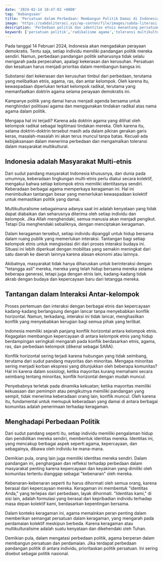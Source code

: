 ```yaml
---
date: '2024-02-14 10:47:02 +0800'
tag: 'Kebangsaan'
title: 'Persatuan dalam Perbedaan: Membangun Politik Damai di Indonesia '
image: 'https://sabdaliterasi.xyz/wp-conten/file/images/sabda-literasi-persatuan-dalam-perbedaan-membangun-politik-damai-di-indonesia.jpg'
description: 'Perbedaan politik dan identitas etnis menantang persatuan Indonesia. Toleransi, dialog, dan penghargaan terhadap keragaman kunci untuk membangun politik damai.'
keyword: ['persatuan politik','radikalisme agama','toleransi multikultural','konflik horizontal','identitas individu','interaksi antar-etnis','politik damai','multikulturalisme indonesia','perbedaan politik','politik']
---
```

<p>Pada tanggal 14 Februari 2024, Indonesia akan mengadakan perayaan demokratis. Tentu saja, setiap individu memiliki pandangan politik mereka sendiri. Namun, perbedaan pandangan politik seharusnya tidak selalu mengarah pada perpecahan, apalagi kekerasan dan kerusuhan. Persatuan dan kesatuan harus menjadi prioritas dalam membangun bangsa ini.</p><p>Substansi dari kekerasan dan kerusuhan timbul dari perbedaan, terutama yang melibatkan etnis, agama, ras, dan antar kelompok. Oleh karena itu, kewaspadaan diperlukan terkait kelompok radikal, terutama yang memanfaatkan doktrin agama selama perayaan demokratis ini.</p><p>Kampanye politik yang damai harus menjadi agenda bersama untuk menghindari politisasi agama dan menggunakan tindakan radikal atas nama agama dalam politik.</p><p>Mengapa hal ini terjadi? Karena ada doktrin agama yang dilihat oleh kelompok radikal sebagai legitimasi tindakan mereka. Oleh karena itu, selama doktrin-doktrin tersebut masih ada dalam pikiran gerakan garis keras, masalah-masalah ini akan terus muncul tanpa batas. Kecuali ada kebijaksanaan dalam menerima perbedaan dan mengamalkan toleransi dalam masyarakat multikultural.</p><h2>Indonesia adalah Masyarakat Multi-etnis</h2><p>Dari sudut pandang masyarakat Indonesia khususnya, dan dunia pada umumnya, keberadaan lingkungan multi-etnis perlu diakui secara kolektif, mengakui bahwa setiap kelompok etnis memiliki identitasnya sendiri. Keberadaan berbagai agama memperkaya keragaman ini. Hal ini menimbulkan tantangan besar yang memerlukan kewaspadaan kolektif untuk memastikan politik yang damai.</p><p>Multikulturalisme sebagaimana adanya saat ini adalah kenyataan yang tidak dapat diabaikan dan seharusnya diterima oleh setiap individu dan kelompok. Jika Allah menghendaki, semua manusia akan menjadi pengikut. Tetapi Dia menghendaki sebaliknya, dengan menciptakan keragaman.</p><p>Dalam keragaman tersebut, setiap individu dipanggil untuk hidup bersama dalam ruang publik yang memerlukan interaksi. Tantangan bagi setiap kelompok etnis untuk mengisolasi diri dari proses interaksi budaya ini. Situasi ini lebih diperkuat dengan mobilitas yang semakin meningkat dari satu daerah ke daerah lainnya karena alasan ekonomi atau lainnya.</p><p>Akibatnya, masyarakat tidak hanya diharuskan untuk berinteraksi dengan "tetangga asli" mereka, mereka yang telah hidup bersama mereka selama beberapa generasi, tetapi juga dengan etnis lain, kadang-kadang tidak akrab dengan budaya dan kepercayaan baru dari tetangga mereka.</p><h2>Tantangan dalam Interaksi Antar-kelompok</h2><p>Proses pertemuan dan interaksi dengan berbagai etnis dan kepercayaan kadang-kadang berlangsung dengan lancar tanpa menyebabkan konflik horizontal. Namun, terkadang, interaksi ini tidak lancar, menghasilkan konflik yang menyebabkan kerugian bagi semua pihak yang terlibat.</p><p>Indonesia memiliki sejarah panjang konflik horizontal antara kelompok etnis. Kegagalan membangun kepercayaan di antara kelompok etnis yang hidup berdampingan seringkali mengarah pada konflik berdasarkan etnis, agama, ras, dan perbedaan kelompok (dikenal sebagai SARA).</p><p>Konflik horizontal sering terjadi karena hubungan yang tidak seimbang, terutama dari sudut pandang mayoritas dan minoritas. Mengapa minoritas sering menjadi korban ekspresi yang ditunjukkan oleh beberapa komunitas? Hal ini karena dalam sosiologi, ketika mayoritas kurang memahami secara seimbang tentang minoritas, konflik horizontal dengan mudah muncul.</p><p>Penyebabnya terletak pada dinamika kekuatan; ketika mayoritas memiliki kekuasaan dan pemimpin atau pengikutnya memiliki pandangan yang sempit, tidak menerima keberadaan orang lain, konflik muncul. Oleh karena itu, fundamental untuk memupuk keberadaan yang damai di antara berbagai komunitas adalah penerimaan terhadap keragaman.</p><h2>Menghadapi Perbedaan Politik</h2><p>Dari sudut pandang seperti itu, setiap individu memiliki pengalaman hidup dan pendidikan mereka sendiri, membentuk identitas mereka. Identitas ini, yang mencakup berbagai aspek seperti agama, kepercayaan, dan sebagainya, dibawa oleh individu ke mana-mana.</p><p>Demikian pula, orang lain juga memiliki identitas mereka sendiri. Dalam pandangan ini, penghargaan dan refleksi terhadap perbedaan dalam masyarakat penting karena kepercayaan dan keyakinan yang dimiliki oleh komunitas tertentu dianggap sebagai "kebenaran" oleh mereka.</p><p>Kebenaran-kebenaran seperti itu harus dihormati oleh semua orang, karena berasal dari kepercayaan mereka. Keragaman ini membentuk "identitas Anda," yang terlepas dari perbedaan, layak dihormati. "Identitas kami," di sisi lain, adalah formulasi yang berasal dari kepribadian individu terhadap masa depan kolektif kami, berdasarkan kepentingan bersama.</p><p>Dalam konteks keragaman ini, agama memainkan peran penting dalam memberikan semangat persatuan dalam keragaman, yang mengarah pada perdamaian kolektif meskipun berbeda. Karena keragaman atau multikulturalisme adalah suatu kenyataan dan dikehendaki oleh Tuhan.</p><p>Demikian pula, dalam mengatasi perbedaan politik, agama berperan dalam membangun persatuan dan perdamaian. Jika terdapat perbedaan pandangan politik di antara individu, prioritaskan politik persatuan. Ini sering disebut sebagai politik nasional.</p>
